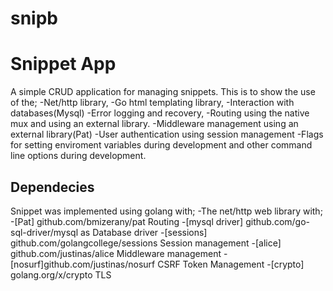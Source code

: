 # snipb
# Snippet App
A simple CRUD application for managing snippets. 
This is to show the use of the;
-Net/http library, 
-Go html templating library, 
-Interaction with databases(Mysql)
-Error logging and recovery,
-Routing using the native mux and using an external library.
-Middleware management using an external library(Pat)
-User authentication using session management
-Flags for setting enviroment variables during development and other command line options during development.


## Dependecies
Snippet was implemented using golang with;
 -The net/http web library with;
 -[Pat] github.com/bmizerany/pat Routing
 -[mysql driver] github.com/go-sql-driver/mysql as Database driver
 -[sessions] github.com/golangcollege/sessions Session management
 -[alice] github.com/justinas/alice Middleware management
 -[nosurf]github.com/justinas/nosurf CSRF Token Management 
 -[crypto] golang.org/x/crypto TLS
  
  
 
